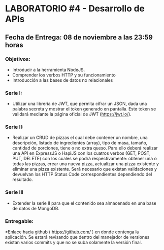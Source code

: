 # LABORATORIO #4 - Desarrollo de APIs
## Fecha de Entrega: 08 de noviembre a las 23:59 horas

### Objetivos:
* Introducir a la herramienta NodeJS.
* Comprender los verbos HTTP y su funcionamiento
* Introducción a las bases de datos no relacionales

### Serie I:
* Utilizar una librería de JWT, que permita cifrar un JSON, dada una palabra secreta y mostrar
el token generado en pantalla. Este token se validará mediante la página oficial de JWT
(https://jwt.io/). 

### Serie II:
* Realizar un CRUD de pizzas el cual debe contener un nombre, una descripción, listado de
ingredientes (array), tipo de masa, tamaño, cantidad de porciones, tiene o no extra queso.
Para ello deberá realizar una API en ExpressJS o HapiJS con los cuatros verbos (GET,
POST, PUT, DELETE) con los cuales se podrá respectivamente: obtener una o todas las
pizzas, crear una nueva pizza, actualizar una pizza existente y eliminar una pizza existente.
Será necesario que existan validaciones y devuelvan los HTTP Status Code
correspondientes dependiendo del resultado.

### Serie III
* Extender la serie II para que el contenido sea almacenado en una base de datos de
MongoDB.

### Entregable:
*Enlace hacia github ( https://github.com/ ) en donde contenga la aplicación. Se estará
revisando que dentro del manejador de versiones existan varios commits y que no se suba
solamente la versión final.
